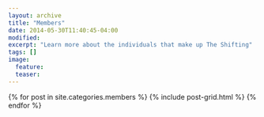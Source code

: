 ```yaml
---
layout: archive
title: "Members"
date: 2014-05-30T11:40:45-04:00
modified:
excerpt: "Learn more about the individuals that make up The Shifting"
tags: []
image:
  feature:
  teaser:
---
```


<div class="tiles">
{% for post in site.categories.members %}
  {% include post-grid.html %}
{% endfor %}
</div><!-- /.tiles -->